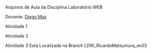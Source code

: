 Arquivos de Aula da Disciplina Laboratório WEB

Docente: [Diego Max ](https://github.com/maxxdiego)

Atividade 1

Atividade 2


Atividade 3
Está Localizada na Branch LDW_RicardoMatsumura_ex03

